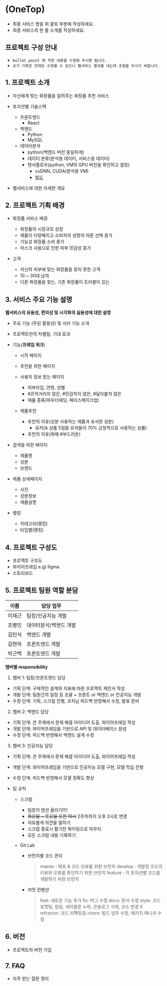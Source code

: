# (OneTop)

- 최종 서비스 명을 위 괄호 부분에 작성하세요.
- 최종 서비스의 한 줄 소개를 작성하세요.

## 프로젝트 구성 안내

* `bullet point 에 적힌 내용을 수정해 주시면 됩니다.`
* `초기 기획은 언제든 수정될 수 있으니 웹서비스 결과를 내는데 초점을 두시기 바랍니다.`

## 1. 프로젝트 소개

  - 자신에게 맞는 화장품을 알려주는 화장품 추천 서비스

  - 포지션별 기술스택
    - 프론트엔드
      - React
    - 백엔드
      - Python
      - MySQL
    - 데이터분석
      - python(백엔드 버전 동일하게)
      - 데이터 분류(분석용 데이터, 서비스용 데이터)
      - 텐서플로우(python, VM의 GPU 버전을 확인하고 결정)
        - cuDNN, CUDA(분석용 VM)
        - [빌드](https://www.tensorflow.org/install/source_windows?hl=ko)

  - 웹서비스에 대한 자세한 개요

## 2. 프로젝트 기획 배경

  - 화장품 서비스 배경
    - 화장품의 시장규모 성장
    - 제품이 다양해지고 소비자의 성향의 따른 선택 증가
    - 기능성 화장품 소비 증가
    - 마스크 사용으로 인한 피부 민감성 증가

  - 고객
    - 자신의 피부에 맞는 화장품을 찾지 못한 고객
    - 10 ~ 30대 남여
    - 다른 화장품을 찾는, 기존 화장품이 트러블이 있는

## 3. 서비스 주요 기능 설명

**웹서비스의 유용성, 편의성 및 시각화의 실용성에 대한 설명**
  - 주요 기능 (주된 활용성) 및 서브 기능 소개
  - 프로젝트만의 차별점, 기대 효과

  - 기능(**프레임 워크**)
    - 시작 페이지
    - 추천을 위한 페이지

    - 사용자 정보 받는 페이지
      - 피부타입, 연령, 성별
      - #끈적거리지 않은, #민감하지 않은, #달라붙지 않은
      - 제품 종류(파우더쉐딩, 페이스메이크업)

    - 제품추천
      - 추천의 이유(성분 사용하는 제품과 유사한 성분)
        - 유저(A 상품 5점을 유저들이 70% 긍정적으로 사용하는 상품)
      - 추천의 이유(화해 #부드러운)

  - 검색을 위한 페이지
    - 제품명
    - 성분
    - 브랜드
  
  - 제품 상세페이지
    - 사진
    - 성분정보
    - 제품설명

  - 랭킹
    - 카테고리(랭킹)
    - 타입별(랭킹)

## 4. 프로젝트 구성도
  - 프로젝트 구조도
  - 와이어프레임 e.g) figma
  - 스토리보드

## 5. 프로젝트 팀원 역할 분담

| 이름 | 담당 업무 |
| ------ | ------ |
| 이재근 | 팀장/인공지능 개발     |
| 조병민 | 데이터분석/백엔드 개발 |
| 김민석 | 백엔드 개발           |
| 김현하 | 프론트엔드 개발       |
| 박근백 | 프론트엔드 개발       |

**멤버별 responsibility**

1. 멤버 1: 팀장/프론트엔드 담당

- 기획 단계: 구체적인 설계와 지표에 따른 프로젝트 제안서 작성
- 개발 단계: 팀원간의 일정 등 조율 + 프론트 or 백엔드 or 인공지능 개발
- 수정 단계: 기획, 스크럼 진행, 코치님 피드백 반영해서 수정, 발표 준비

2. 멤버 2: 백엔드 담당

- 기획 단계: 큰 주제에서 문제 해결 아이디어 도출, 와이어프레임 작성
- 개발 단계: 와이어프레임을 기반으로 API 및 데이터베이스 완성
- 수정 단계: 피드백 반영해서 백엔드 설계 수정

3. 멤버 3: 인공지능 담당

- 기획 단계: 큰 주제에서 문제 해결 아이디어 도출, 와이어프레임 작성
- 개발 단계: 와이어프레임을 기반으로 인공지능 모델 구현, 모델 학습 진행
- 수정 단계: 피드백 반영해서 모델 정확도 향상 

- 팀 규칙
  - 스크럼
    - 팀장이 텐션 올리기!!!!
    - ~~화요일 ~ 토요일 오전 10시~~ 2주차까지 오후 2시로 변경
    - 자유롭게 의견을 말하기
    - 스크럼 종료시 활기찬 화이팅으로 마무리
    - 모든 스크럼 내용 기록하기

  - Git Lab
    - 브런치별 코드 관리
      > master : 배포 & 코드 리뷰를 위한 브런치
      > develop : 개발된 코드의 리뷰와 오류를 확인하기 위한 브런치
      > feature : 각 포지션별 코드를 개발하기 위한 브런치
    - 커밋 컨벤션
      > feat: 새로운 기능 추가
      > fix: 버그 수정
      > docs: 문서 수정
      > style: 코드 포맷팅, 링팅, 세미콜론 누락, 콘솔로그 삭제, 코드 변경 X
      > refractor: 코드 리팩토링
      > chore: 빌드 업무 수정, 패키지 매니저 수정

## 6. 버전
  - 프로젝트의 버전 기입

## 7. FAQ
  - 자주 받는 질문 정리
